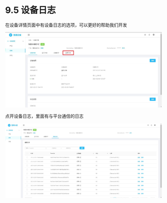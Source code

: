 # 9.5 设备日志

在设备详情页面中有设备日志的选项，可以更好的帮助我们开发

![device-log](../.vuepress/public/images/device-log.jpg)



点开设备日志，里面有与平台通信的日志

![devicelog](../.vuepress/public/images/devicelog.jpg)